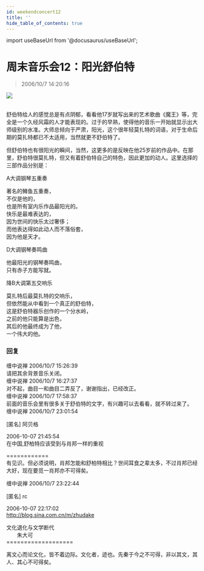 ```yaml
---
id: weekendconcert12
title: ''
hide_table_of_contents: true
---
```


import useBaseUrl from '@docusaurus/useBaseUrl';

# 周末音乐会12：阳光舒伯特

> 2006/10/7 14:20:16

<div style={{textAlign: 'center'}}>
<img src={useBaseUrl('/img/music/weekendconcert12/1.jpeg')} /><br/><br/>
</div>

舒伯特给人的感觉总是有点阴郁，看看他17岁就写出来的艺术歌曲《魔王》等，完全是一个久经风霜的人才能表现的。过于的早熟，使得他的音乐一开始就显示出大师级别的水准。大师总倾向于严肃，阳光，这个很年轻莫扎特的词语，对于生命后期的莫扎特都已不太适用，当然就更不舒伯特了。

但舒伯特也有很阳光的瞬间，当然，这更多的是反映在他25岁前的作品中。在那里，舒伯特很莫扎特，但又有着舒伯特自己的特色，因此更加的动人。这里选择的三部作品分别是：
 
<div style={{textAlign: 'center'}}>
<div style={{fontWeight: 'bold', fontSize: '18px', lineHeight: '180%', marginBottom: '10px'}}>
A大调钢琴五重奏
</div>
 
著名的鳟鱼五重奏，<br/>
不仅是他的，<br/>
也是所有室内乐作品最阳光的。<br/>
快乐是最难表达的，<br/>
因为世间的快乐太过奢侈；<br/>
而他表达得如此动人而不落俗套，<br/>
因为他是天才。
</div>
 

<div style={{textAlign: 'center'}}>
<div style={{fontWeight: 'bold', fontSize: '18px', lineHeight: '180%', marginTop: '30px', marginBottom: '10px'}}>
D大调钢琴奏鸣曲
</div>
 
他最阳光的钢琴奏鸣曲，<br/>
只有赤子方能写就。
</div>

<div style={{textAlign: 'center'}}>
<div style={{fontWeight: 'bold', fontSize: '18px', lineHeight: '180%', marginTop: '30px', marginBottom: '10px'}}>
降B大调第五交响乐
</div>
 
莫扎特后最莫扎特的交响乐，<br/>
但依然能从中看到一个真正的舒伯特，<br/>
这是舒伯特器乐创作的一个分水岭，<br/>
之前的他只能算是出色，<br/>
其后的他最终成为了他，<br/>
一个伟大的他。
</div>

### 回复

<div class='blog-comment'>
<span class='blog-comment-chan'>缠中说禅</span> 2006/10/7 15:26:39<br/>
请把其余背景音乐关闭。
</div>

<div class='blog-comment'>
<span class='blog-comment-chan'>缠中说禅</span> 2006/10/7 16:27:37<br/>
对不起，曲目一和曲目二弄反了，谢谢指出，已经改正。
</div>

<div class='blog-comment'>
<span class='blog-comment-chan'>缠中说禅</span> 2006/10/7 17:58:37<br/>
前面的音乐会里有很多关于舒伯特的文字，有兴趣可以去看看，就不转过来了。
</div>

<div class='blog-comment'>
<span class='blog-comment-chan'>缠中说禅</span> 2006/10/7 23:01:54<br/>

[匿名] 阿贝格 

 
2006-10-07 21:45:54 <br/>
在中国,舒柏特应该受到与肖邦一样的重视 
 
============<br/>
有见识。但必须说明，肖邦怎能和舒柏特相比？世间耳食之辈太多，不过肖邦已经大好，现在要觅一肖邦亦不可得矣。
</div>

<div class='blog-comment'>
<span class='blog-comment-chan'>缠中说禅</span> 2006/10/7 23:22:44<br/>

[匿名] rc 


2006-10-07 22:17:02 <br/>
http://blog.sina.com.cn/m/zhudake

文化退化与文学断代 <br/>
　　朱大可<br/>
===================<br/>

离文心而论文化，皆不着边际。文化者，迹也。先秦于今之不可得，非以其文，其人、其心不可得矣。
</div>